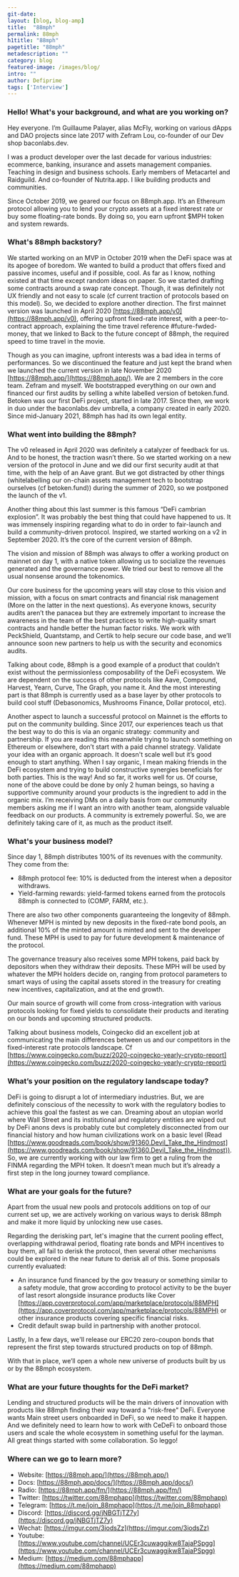 ```yaml
---
git-date:
layout: [blog, blog-amp]
title:  "88mph"
permalink: 88mph
h1title: "88mph"
pagetitle: "88mph"
metadescription: ""
category: blog
featured-image: /images/blog/
intro: ""
author: Defiprime
tags: ['Interview']
---
```


### Hello! What's your background, and what are you working on?

Hey everyone. I’m Guillaume Palayer, alias McFly, working on various dApps and DAO projects since late 2017 with Zefram Lou, co-founder of our Dev shop baconlabs.dev. 

I was a product developer over the last decade for various industries: ecommerce, banking, insurance and assets management companies. Teaching in design and business schools. Early members of Metacartel and Raidguild. And co-founder of Nutrita.app. I like building products and communities.

Since October 2019, we geared our focus on 88mph.app. It’s an Ethereum protocol allowing you to lend your crypto assets at a fixed interest rate or buy some floating-rate bonds. By doing so, you earn upfront $MPH token and system rewards.


### What's 88mph backstory? 

We started working on an MVP in October 2019 when the DeFi space was at its apogee of boredom. We wanted to build a product that offers fixed and passive incomes, useful and if possible, cool. As far as I know, nothing existed at that time except random ideas on paper. So we started drafting some contracts around a swap rate concept. Though, it was definitely not UX friendly and not easy to scale (cf current traction of protocols based on this model). So, we decided to explore another direction. The first mainnet version was launched in April 2020 [https://88mph.app/v0](https://88mph.app/v0), offering upfront fixed-rate interest, with a peer-to-contract approach, explaining the time travel reference #future-fwded-money, that we linked to Back to the future concept of 88mph, the required speed to time travel in the movie. 

Though as you can imagine, upfront interests was a bad idea in terms of performances. So we discontinued the feature and just kept the brand when we launched the current version in late November 2020 [https://88mph.app/](https://88mph.app/). We are 2 members in the core team. Zefram and myself. We bootstrapped everything on our own and financed our first audits by selling a white labelled version of betoken.fund. Betoken was our first DeFi project, started in late 2017. Since then, we work in duo under the baconlabs.dev umbrella, a company created in early 2020. Since mid-January 2021, 88mph has had its own legal entity.


### What went into building the 88mph?

The v0 released in April 2020 was definitely a catalyzer of feedback for us. And to be honest, the traction wasn’t there. So we started working on a new version of the protocol in June and we did our first security audit at that time, with the help of an Aave grant. But we got distracted by other things (whitelabelling our on-chain assets management tech to bootstrap ourselves (cf betoken.fund)) during the summer of 2020, so we postponed the launch of the v1.

Another thing about this last summer is this famous “DeFi cambrian explosion”. It was probably the best thing that could have happened to us. It was immensely inspiring regarding what to do in order to fair-launch and build a community-driven protocol. Inspired, we started working on a v2 in September 2020. It’s the core of the current version of 88mph.

The vision and mission of 88mph was always to offer a working product on mainnet on day 1, with a native token allowing us to socialize the revenues generated and the governance power. We tried our best to remove all the usual nonsense around the tokenomics.

Our core business for the upcoming years will stay close to this vision and mission, with a focus on smart contracts and financial risk management (More on the latter in the next questions). As everyone knows, security audits aren’t the panacea but they are extremely important to increase the awareness in the team of the best practices to write high-quality smart contracts and handle better the human factor risks. We work with PeckShield, Quantstamp, and Certik to help secure our code base, and we’ll announce soon new partners to help us with the security and economics audits.

Talking about code, 88mph is a good example of a product that couldn’t exist without the permissionless composability of the DeFi ecosystem. We are dependent on the success of other protocols like Aave, Compound, Harvest, Yearn, Curve, The Graph, you name it. And the most interesting part is that 88mph is currently used as a base layer by other protocols to build cool stuff (Debasonomics, Mushrooms Finance, Dollar protocol, etc).

Another aspect to launch a successful protocol on Mainnet is the efforts to put on the community building. Since 2017, our experiences teach us that the best way to do this is via an organic strategy: community and partnership. If you are reading this meanwhile trying to launch something on Ethereum or elsewhere, don’t start with a paid channel strategy. Validate your idea with an organic approach. It doesn't scale well but it’s good enough to start anything. When I say organic, I mean making friends in the DeFi ecosystem and trying to build constructive synergies beneficials for both parties. This is the way! And so far, it works well for us. Of course, none of the above could be done by only 2 human beings, so having a supportive community around your products is the ingredient to add in the organic mix. I’m receiving DMs on a daily basis from our community members asking me if I want an intro with another team, alongside valuable feedback on our products. A community is extremely powerful. So, we are definitely taking care of it, as much as the product itself.


### What's your business model?

Since day 1, 88mph distributes 100% of its revenues with the community. They come from the:

*   88mph protocol fee: 10% is deducted from the interest when a depositor withdraws.
*   Yield-farming rewards: yield-farmed tokens earned from the protocols 88mph is connected to (COMP, FARM, etc.).

There are also two other components guaranteeing the longevity of 88mph. Whenever MPH is minted by new deposits in the fixed-rate bond pools, an additional 10% of the minted amount is minted and sent to the developer fund. These MPH is used to pay for future development & maintenance of the protocol.

The governance treasury also receives some MPH tokens, paid back by depositors when they withdraw their deposits. These MPH will be used by whatever the MPH holders decide on, ranging from protocol parameters to smart ways of using the capital assets stored in the treasury for creating new incentives, capitalization, and at the end growth.

Our main source of growth will come from cross-integration with various protocols looking for fixed yields to consolidate their products and iterating on our bonds and upcoming structured products.

Talking about business models, Coingecko did an excellent job at communicating the main differences between us and our competitors in the fixed-interest rate protocols landscape. Cf [https://www.coingecko.com/buzz/2020-coingecko-yearly-crypto-report](https://www.coingecko.com/buzz/2020-coingecko-yearly-crypto-report)


### What’s your position on the regulatory landscape today?

DeFi is going to disrupt a lot of intermediary industries. But, we are definitely conscious of the necessity to work with the regulatory bodies to achieve this goal the fastest as we can. Dreaming about an utopian world where Wall Street and its institutional and regulatory entities are wiped out by DeFi anons devs is probably cute but completely disconnected from our financial history and how human civilizations work on a basic level (Read [https://www.goodreads.com/book/show/91360.Devil_Take_the_Hindmost](https://www.goodreads.com/book/show/91360.Devil_Take_the_Hindmost)). So, we are currently working with our law firm to get a ruling from the FINMA regarding the MPH token. It doesn’t mean much but it’s already a first step in the long journey toward compliance.


### What are your goals for the future?

Apart from the usual new pools and protocols additions on top of our current set up, we are actively working on various ways to derisk 88mph and make it more liquid by unlocking new use cases.

Regarding the derisking part, let's imagine that the current pooling effect, overlapping withdrawal period, floating rate bonds and MPH incentives to buy them, all fail to derisk the protocol, then several other mechanisms could be explored in the near future to derisk all of this. Some proposals currently evaluated:

*   An insurance fund financed by the gov treasury or something similar to a safety module, that grow according to protocol activity to be the buyer of last resort alongside insurance products like Cover [https://app.coverprotocol.com/app/marketplace/protocols/88MPH](https://app.coverprotocol.com/app/marketplace/protocols/88MPH) or other insurance products covering specific financial risks.
*   Credit default swap build in partnership with another protocol.

Lastly, In a few days, we'll release our ERC20 zero-coupon bonds that represent the first step towards structured products on top of 88mph.

With that in place, we’ll open a whole new universe of products built by us or by the 88mph ecosystem.


### What are your future thoughts for the DeFi market?

Lending and structured products will be the main drivers of innovation with products like 88mph finding their way toward a "risk-free" DeFi. Everyone wants Main street users onboarded in DeFi, so we need to make it happen. And we definitely need to learn how to work with CeDeFi to onboard those users and scale the whole ecosystem in something useful for the layman. All great things started with some collaboration. So leggo!


### Where can we go to learn more?

- Website: [https://88mph.app/](https://88mph.app/)
- Docs: [https://88mph.app/docs/](https://88mph.app/docs/)
- Radio: [https://88mph.app/fm/](https://88mph.app/fm/)
- Twitter: [https://twitter.com/88mphapp](https://twitter.com/88mphapp)
- Telegram: [https://t.me/join_88mphapp](https://t.me/join_88mphapp)
- Discord: [https://discord.gg/jNBGTjTZ7y](https://discord.gg/jNBGTjTZ7y)
- Wechat: [https://imgur.com/3iodsZz](https://imgur.com/3iodsZz)
- Youtube: [https://www.youtube.com/channel/UCEr3cuwaggjkw8TajaPSpgg](https://www.youtube.com/channel/UCEr3cuwaggjkw8TajaPSpgg)
- Medium: [https://medium.com/88mphapp](https://medium.com/88mphapp)